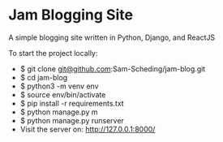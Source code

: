 # Jam Blogging Site

A simple blogging site written in Python, Django, and ReactJS

To start the project locally:

- $ git clone git@github.com:Sam-Scheding/jam-blog.git
- $ cd jam-blog
- $ python3 -m venv env
- $ source env/bin/activate
- $ pip install -r requirements.txt
- $ python manage.py m
- $ python manage.py runserver
- Visit the server on: http://127.0.0.1:8000/
